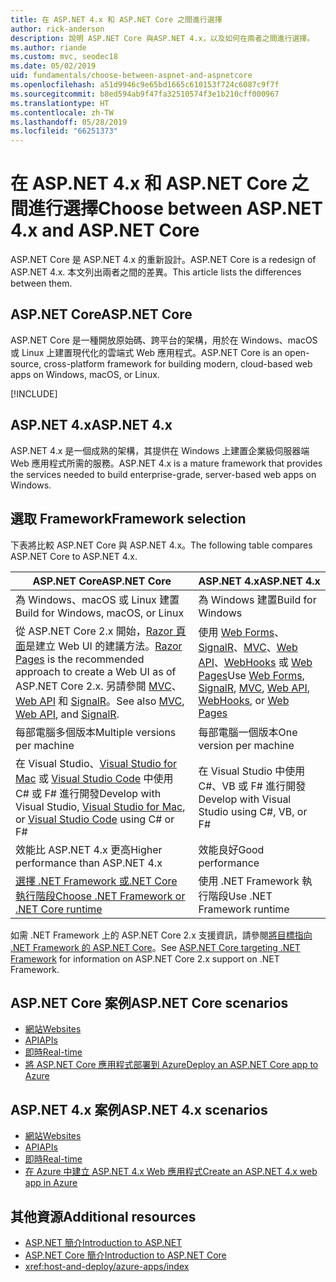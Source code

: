 ```yaml
---
title: 在 ASP.NET 4.x 和 ASP.NET Core 之間進行選擇
author: rick-anderson
description: 說明 ASP.NET Core 與ASP.NET 4.x，以及如何在兩者之間進行選擇。
ms.author: riande
ms.custom: mvc, seodec18
ms.date: 05/02/2019
uid: fundamentals/choose-between-aspnet-and-aspnetcore
ms.openlocfilehash: a51d9946c9e65bd1665c610153f724c6087c9f7f
ms.sourcegitcommit: b8ed594ab9f47fa32510574f3e1b210cff000967
ms.translationtype: HT
ms.contentlocale: zh-TW
ms.lasthandoff: 05/28/2019
ms.locfileid: "66251373"
---
```

# <a name="choose-between-aspnet-4x-and-aspnet-core"></a><span data-ttu-id="588c0-103">在 ASP.NET 4.x 和 ASP.NET Core 之間進行選擇</span><span class="sxs-lookup"><span data-stu-id="588c0-103">Choose between ASP.NET 4.x and ASP.NET Core</span></span>

<span data-ttu-id="588c0-104">ASP.NET Core 是 ASP.NET 4.x 的重新設計。</span><span class="sxs-lookup"><span data-stu-id="588c0-104">ASP.NET Core is a redesign of ASP.NET 4.x.</span></span> <span data-ttu-id="588c0-105">本文列出兩者之間的差異。</span><span class="sxs-lookup"><span data-stu-id="588c0-105">This article lists the differences between them.</span></span>

## <a name="aspnet-core"></a><span data-ttu-id="588c0-106">ASP.NET Core</span><span class="sxs-lookup"><span data-stu-id="588c0-106">ASP.NET Core</span></span>

<span data-ttu-id="588c0-107">ASP.NET Core 是一種開放原始碼、跨平台的架構，用於在 Windows、macOS 或 Linux 上建置現代化的雲端式 Web 應用程式。</span><span class="sxs-lookup"><span data-stu-id="588c0-107">ASP.NET Core is an open-source, cross-platform framework for building modern, cloud-based web apps on Windows, macOS, or Linux.</span></span>

[!INCLUDE[](~/includes/benefits.md)]

## <a name="aspnet-4x"></a><span data-ttu-id="588c0-108">ASP.NET 4.x</span><span class="sxs-lookup"><span data-stu-id="588c0-108">ASP.NET 4.x</span></span>

<span data-ttu-id="588c0-109">ASP.NET 4.x 是一個成熟的架構，其提供在 Windows 上建置企業級伺服器端 Web 應用程式所需的服務。</span><span class="sxs-lookup"><span data-stu-id="588c0-109">ASP.NET 4.x is a mature framework that provides the services needed to build enterprise-grade, server-based web apps on Windows.</span></span>

## <a name="framework-selection"></a><span data-ttu-id="588c0-110">選取 Framework</span><span class="sxs-lookup"><span data-stu-id="588c0-110">Framework selection</span></span>

<span data-ttu-id="588c0-111">下表將比較 ASP.NET Core 與 ASP.NET 4.x。</span><span class="sxs-lookup"><span data-stu-id="588c0-111">The following table compares ASP.NET Core to ASP.NET 4.x.</span></span>

| <span data-ttu-id="588c0-112">ASP.NET Core</span><span class="sxs-lookup"><span data-stu-id="588c0-112">ASP.NET Core</span></span> | <span data-ttu-id="588c0-113">ASP.NET 4.x</span><span class="sxs-lookup"><span data-stu-id="588c0-113">ASP.NET 4.x</span></span> |
|---|---|
|<span data-ttu-id="588c0-114">為 Windows、macOS 或 Linux 建置</span><span class="sxs-lookup"><span data-stu-id="588c0-114">Build for Windows, macOS, or Linux</span></span>|<span data-ttu-id="588c0-115">為 Windows 建置</span><span class="sxs-lookup"><span data-stu-id="588c0-115">Build for Windows</span></span>|
|<span data-ttu-id="588c0-116">從 ASP.NET Core 2.x 開始，[Razor 頁面](xref:razor-pages/index)是建立 Web UI 的建議方法。</span><span class="sxs-lookup"><span data-stu-id="588c0-116">[Razor Pages](xref:razor-pages/index) is the recommended approach to create a Web UI as of ASP.NET Core 2.x.</span></span> <span data-ttu-id="588c0-117">另請參閱 [MVC](xref:mvc/overview)、[Web API](xref:tutorials/first-web-api) 和 [SignalR](xref:signalr/introduction)。</span><span class="sxs-lookup"><span data-stu-id="588c0-117">See also [MVC](xref:mvc/overview), [Web API](xref:tutorials/first-web-api), and [SignalR](xref:signalr/introduction).</span></span>|<span data-ttu-id="588c0-118">使用 [Web Forms](/aspnet/web-forms)、[SignalR](/aspnet/signalr)、[MVC](/aspnet/mvc)、[Web API](/aspnet/web-api/)、[WebHooks](/aspnet/webhooks/) 或 [Web Pages](/aspnet/web-pages)</span><span class="sxs-lookup"><span data-stu-id="588c0-118">Use [Web Forms](/aspnet/web-forms), [SignalR](/aspnet/signalr), [MVC](/aspnet/mvc), [Web API](/aspnet/web-api/), [WebHooks](/aspnet/webhooks/), or [Web Pages](/aspnet/web-pages)</span></span>|
|<span data-ttu-id="588c0-119">每部電腦多個版本</span><span class="sxs-lookup"><span data-stu-id="588c0-119">Multiple versions per machine</span></span>|<span data-ttu-id="588c0-120">每部電腦一個版本</span><span class="sxs-lookup"><span data-stu-id="588c0-120">One version per machine</span></span>|
|<span data-ttu-id="588c0-121">在 Visual Studio、[Visual Studio for Mac](https://visualstudio.microsoft.com/vs/mac/) 或 [Visual Studio Code](https://code.visualstudio.com/) 中使用 C# 或 F# 進行開發</span><span class="sxs-lookup"><span data-stu-id="588c0-121">Develop with Visual Studio, [Visual Studio for Mac](https://visualstudio.microsoft.com/vs/mac/), or [Visual Studio Code](https://code.visualstudio.com/) using C# or F#</span></span>|<span data-ttu-id="588c0-122">在 Visual Studio 中使用 C#、VB 或 F# 進行開發</span><span class="sxs-lookup"><span data-stu-id="588c0-122">Develop with Visual Studio using C#, VB, or F#</span></span>|
|<span data-ttu-id="588c0-123">效能比 ASP.NET 4.x 更高</span><span class="sxs-lookup"><span data-stu-id="588c0-123">Higher performance than ASP.NET 4.x</span></span>|<span data-ttu-id="588c0-124">效能良好</span><span class="sxs-lookup"><span data-stu-id="588c0-124">Good performance</span></span>|
|[<span data-ttu-id="588c0-125">選擇 .NET Framework 或.NET Core 執行階段</span><span class="sxs-lookup"><span data-stu-id="588c0-125">Choose .NET Framework or .NET Core runtime</span></span>](/dotnet/standard/choosing-core-framework-server)|<span data-ttu-id="588c0-126">使用 .NET Framework 執行階段</span><span class="sxs-lookup"><span data-stu-id="588c0-126">Use .NET Framework runtime</span></span>|

<span data-ttu-id="588c0-127">如需 .NET Framework 上的 ASP.NET Core 2.x 支援資訊，請參閱[將目標指向 .NET Framework 的 ASP.NET Core](xref:index#target-framework)。</span><span class="sxs-lookup"><span data-stu-id="588c0-127">See [ASP.NET Core targeting .NET Framework](xref:index#target-framework) for information on ASP.NET Core 2.x support on .NET Framework.</span></span>

## <a name="aspnet-core-scenarios"></a><span data-ttu-id="588c0-128">ASP.NET Core 案例</span><span class="sxs-lookup"><span data-stu-id="588c0-128">ASP.NET Core scenarios</span></span>

* [<span data-ttu-id="588c0-129">網站</span><span class="sxs-lookup"><span data-stu-id="588c0-129">Websites</span></span>](xref:tutorials/first-mvc-app/index)
* [<span data-ttu-id="588c0-130">API</span><span class="sxs-lookup"><span data-stu-id="588c0-130">APIs</span></span>](xref:tutorials/first-web-api)
* [<span data-ttu-id="588c0-131">即時</span><span class="sxs-lookup"><span data-stu-id="588c0-131">Real-time</span></span>](xref:signalr/index)
* [<span data-ttu-id="588c0-132">將 ASP.NET Core 應用程式部署到 Azure</span><span class="sxs-lookup"><span data-stu-id="588c0-132">Deploy an ASP.NET Core app to Azure</span></span>](/azure/app-service/app-service-web-get-started-dotnet)

## <a name="aspnet-4x-scenarios"></a><span data-ttu-id="588c0-133">ASP.NET 4.x 案例</span><span class="sxs-lookup"><span data-stu-id="588c0-133">ASP.NET 4.x scenarios</span></span>

* [<span data-ttu-id="588c0-134">網站</span><span class="sxs-lookup"><span data-stu-id="588c0-134">Websites</span></span>](/aspnet/mvc)
* [<span data-ttu-id="588c0-135">API</span><span class="sxs-lookup"><span data-stu-id="588c0-135">APIs</span></span>](/aspnet/web-api)
* [<span data-ttu-id="588c0-136">即時</span><span class="sxs-lookup"><span data-stu-id="588c0-136">Real-time</span></span>](/aspnet/signalr)
* [<span data-ttu-id="588c0-137">在 Azure 中建立 ASP.NET 4.x Web 應用程式</span><span class="sxs-lookup"><span data-stu-id="588c0-137">Create an ASP.NET 4.x web app in Azure</span></span>](/azure/app-service/app-service-web-get-started-dotnet-framework)

## <a name="additional-resources"></a><span data-ttu-id="588c0-138">其他資源</span><span class="sxs-lookup"><span data-stu-id="588c0-138">Additional resources</span></span>

* [<span data-ttu-id="588c0-139">ASP.NET 簡介</span><span class="sxs-lookup"><span data-stu-id="588c0-139">Introduction to ASP.NET</span></span>](/aspnet/overview)
* [<span data-ttu-id="588c0-140">ASP.NET Core 簡介</span><span class="sxs-lookup"><span data-stu-id="588c0-140">Introduction to ASP.NET Core</span></span>](xref:index)
* <xref:host-and-deploy/azure-apps/index>
